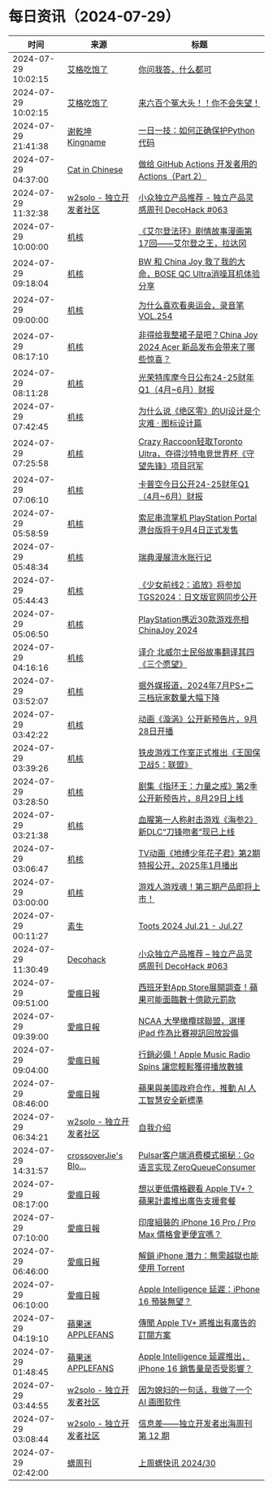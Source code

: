 ﻿# 每日资讯（2024-07-29）

|时间|来源|标题|
|---|---|---|
|2024-07-29 10:02:15|[艾格吃饱了](https://feedpress.me/wx-aigechibaole)|[你问我答，什么都可](http://mp.weixin.qq.com/s?__biz=MjM5NTYxODQyMA%3D%3D&mid=2653456698&idx=2&sn=74a204c2a5bd888b98ad17188a5eefb6)|
|2024-07-29 10:02:15|[艾格吃饱了](https://feedpress.me/wx-aigechibaole)|[来六百个冤大头！！你不会失望！](http://mp.weixin.qq.com/s?__biz=MjM5NTYxODQyMA%3D%3D&mid=2653456698&idx=1&sn=c63e289a7a23c456abe87b71cadd7cd5)|
|2024-07-29 21:41:38|[谢乾坤 Kingname](http://www.kingname.info/atom.xml)|[一日一技：如何正确保护Python代码](https://www.kingname.info/2024/07/29/pyarmor/)|
|2024-07-29 04:37:00|[Cat in Chinese](http://chinese.catchen.me/feeds/posts/default)|[做给 GitHub Actions 开发者用的 Actions（Part 2）](http://chinese.catchen.me/2024/07/github-actions-for-actions-developers-part-2.html)|
|2024-07-29 11:32:38|[w2solo - 独立开发者社区](https://w2solo.com/topics/feed)|[小众独立产品推荐 - 独立产品灵感周刊 DecoHack #063](https://w2solo.com/topics/4861)|
|2024-07-29 10:00:00|[机核](https://www.gcores.com/rss)|[《艾尔登法环》剧情故事漫画第17回——艾尔登之王，拉达冈](https://www.gcores.com/articles/185829)|
|2024-07-29 09:18:04|[机核](https://www.gcores.com/rss)|[BW 和 China Joy 救了我的大命，BOSE QC Ultra消噪耳机体验分享](https://www.gcores.com/articles/185855)|
|2024-07-29 09:00:00|[机核](https://www.gcores.com/rss)|[为什么喜欢看奥运会，录音笔 VOL.254](https://www.gcores.com/radios/185840)|
|2024-07-29 08:17:10|[机核](https://www.gcores.com/rss)|[非得给我整裙子是吧？China Joy 2024 Acer 新品发布会带来了哪些惊喜？](https://www.gcores.com/videos/185848)|
|2024-07-29 08:11:28|[机核](https://www.gcores.com/rss)|[光荣特库摩今日公布24-25财年Q1（4月~6月）财报](https://www.gcores.com/articles/185846)|
|2024-07-29 07:42:45|[机核](https://www.gcores.com/rss)|[为什么说《绝区零》的UI设计是个灾难 · 图标设计篇](https://www.gcores.com/articles/185842)|
|2024-07-29 07:25:58|[机核](https://www.gcores.com/rss)|[Crazy Raccoon轻取Toronto Ultra，夺得沙特电竞世界杯《守望先锋》项目冠军](https://www.gcores.com/articles/185841)|
|2024-07-29 07:06:10|[机核](https://www.gcores.com/rss)|[卡普空今日公开24-25财年Q1（4月~6月）财报](https://www.gcores.com/articles/185837)|
|2024-07-29 05:58:59|[机核](https://www.gcores.com/rss)|[索尼串流掌机 PlayStation Portal 港台版将于9月4日正式发售](https://www.gcores.com/articles/185833)|
|2024-07-29 05:48:34|[机核](https://www.gcores.com/rss)|[瑞典漫展流水账行记](https://www.gcores.com/articles/185799)|
|2024-07-29 05:44:43|[机核](https://www.gcores.com/rss)|[《少女前线2：追放》将参加TGS2024：日文版官网同步公开](https://www.gcores.com/articles/185830)|
|2024-07-29 05:06:50|[机核](https://www.gcores.com/rss)|[PlayStation携近30款游戏亮相ChinaJoy 2024](https://www.gcores.com/articles/185828)|
|2024-07-29 04:16:16|[机核](https://www.gcores.com/rss)|[译介 北威尔士民俗故事翻译其四《三个愿望》](https://www.gcores.com/articles/185823)|
|2024-07-29 03:52:07|[机核](https://www.gcores.com/rss)|[据外媒报道，2024年7月PS+二三档玩家数量大幅下降](https://www.gcores.com/articles/185817)|
|2024-07-29 03:42:22|[机核](https://www.gcores.com/rss)|[动画《漩涡》公开新预告片，9月28日开播](https://www.gcores.com/articles/185820)|
|2024-07-29 03:39:26|[机核](https://www.gcores.com/rss)|[铁皮游戏工作室正式推出《王国保卫战5：联盟》](https://www.gcores.com/articles/185818)|
|2024-07-29 03:28:50|[机核](https://www.gcores.com/rss)|[剧集《指环王：力量之戒》第2季公开新预告片，8月29日上线](https://www.gcores.com/articles/185815)|
|2024-07-29 03:21:38|[机核](https://www.gcores.com/rss)|[血腥第一人称射击游戏《海参2》新DLC“刀锋吻者”现已上线](https://www.gcores.com/articles/185816)|
|2024-07-29 03:06:47|[机核](https://www.gcores.com/rss)|[TV动画《地缚少年花子君》第2期特报公开，2025年1月播出](https://www.gcores.com/articles/185813)|
|2024-07-29 03:00:00|[机核](https://www.gcores.com/rss)|[游戏人游戏魂！第三期产品即将上市！](https://www.gcores.com/articles/185429)|
|2024-07-29 00:11:27|[素生](http://z.arlmy.me/atom.xml)|[Toots 2024 Jul.21 - Jul.27](http://z.arlmy.me/posts/MastodonArchives/2024/MastodonTootsArchives_20240727/)|
|2024-07-29 11:30:49|[Decohack](https://www.decohack.com/feed)|[小众独立产品推荐 – 独立产品灵感周刊 DecoHack #063](https://www.decohack.com/Post/1581)|
|2024-07-29 09:51:00|[愛瘋日報](http://www.iphonetaiwan.org/feeds/posts/default)|[西班牙對App Store展開調查！蘋果可能面臨數十億歐元罰款](https://www.iphonetaiwan.org/2024/07/spanish-investigation-apple-app-store-competition.html)|
|2024-07-29 09:39:00|[愛瘋日報](http://www.iphonetaiwan.org/feeds/posts/default)|[NCAA 大學橄欖球聯盟，選擇 iPad 作為比賽視訊回放設備](https://www.iphonetaiwan.org/2024/07/ncaa-football-ipad-video-replay.html)|
|2024-07-29 09:04:00|[愛瘋日報](http://www.iphonetaiwan.org/feeds/posts/default)|[行銷必備！Apple Music Radio Spins 讓您輕鬆獲得播放數據](https://www.iphonetaiwan.org/2024/07/apple-music-radio-spins-feature.html)|
|2024-07-29 08:46:00|[愛瘋日報](http://www.iphonetaiwan.org/feeds/posts/default)|[蘋果與美國政府合作，推動 AI 人工智慧安全新標準](https://www.iphonetaiwan.org/2024/07/apple-biden-ai-safety-guidelines.html)|
|2024-07-29 06:34:21|[w2solo - 独立开发者社区](https://w2solo.com/topics/feed)|[自我介绍](https://w2solo.com/topics/4860)|
|2024-07-29 14:31:57|[crossoverJie's Blo...](https://crossoverjie.top/atom.xml)|[Pulsar客户端消费模式揭秘：Go 语言实现 ZeroQueueConsumer](http://crossoverjie.top/2024/07/29/ob/pulsar-client-zero-consumer/)|
|2024-07-29 08:17:00|[愛瘋日報](http://www.iphonetaiwan.org/feeds/posts/default)|[想以更低價格觀看 Apple TV+？蘋果計畫推出廣告支援套餐](https://www.iphonetaiwan.org/2024/07/apple-tv-plus-ad-supported-plan.html)|
|2024-07-29 07:10:00|[愛瘋日報](http://www.iphonetaiwan.org/feeds/posts/default)|[印度組裝的 iPhone 16 Pro / Pro Max 價格會更便宜嗎？](https://www.iphonetaiwan.org/2024/07/apple-india-iphone16-assembly.html)|
|2024-07-29 06:46:00|[愛瘋日報](http://www.iphonetaiwan.org/feeds/posts/default)|[解鎖 iPhone 潛力：無需越獄也能使用 Torrent](https://www.iphonetaiwan.org/2024/07/eu-iphone-torrent-apps.html)|
|2024-07-29 06:10:00|[愛瘋日報](http://www.iphonetaiwan.org/feeds/posts/default)|[Apple Intelligence 延遲：iPhone 16 預裝無望？](https://www.iphonetaiwan.org/2024/07/apple-intelligence-delay.html)|
|2024-07-29 04:19:10|[蘋果迷 APPLEFANS](https://applefans.today/feed/)|[傳聞 Apple TV+ 將推出有廣告的訂閱方案](https://applefans.today/2024-07-apple-tv-bring-ad-support-option/)|
|2024-07-29 01:48:45|[蘋果迷 APPLEFANS](https://applefans.today/feed/)|[Apple Intelligence 延遲推出，iPhone 16 銷售量是否受影響？](https://applefans.today/2024-07-gurman-when-apple-intelligence-release/)|
|2024-07-29 03:44:55|[w2solo - 独立开发者社区](https://w2solo.com/topics/feed)|[因为媳妇的一句话，我做了一个 AI 画图软件](https://w2solo.com/topics/4859)|
|2024-07-29 03:08:44|[w2solo - 独立开发者社区](https://w2solo.com/topics/feed)|[信息差——独立开发者出海周刊 第 12 期](https://w2solo.com/topics/4858)|
|2024-07-29 02:42:00|[蠎周刊](https://weekly.pychina.org/feeds/all.atom.xml)|[上周蠎快讯 2024/30](https://weekly.pychina.org/pyrecap/pyrw-2430.html)|
